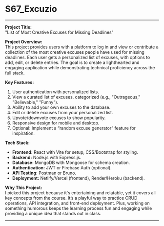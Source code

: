 # S67_Excuzio


---

**Project Title:**  
"List of Most Creative Excuses for Missing Deadlines"

**Project Overview:**  
This project provides users with a platform to log in and view or contribute a collection of the most creative excuses people have used for missing deadlines. Each user gets a personalized list of excuses, with options to add, edit, or delete entries. The goal is to create a lighthearted and engaging application while demonstrating technical proficiency across the full stack.

**Key Features:**  
1. User authentication with personalized lists.  
2. View a curated list of excuses, categorized (e.g., "Outrageous," "Believable," "Funny").  
3. Ability to add your own excuses to the database.  
4. Edit or delete excuses from your personalized list.  
5. Upvote/downvote excuses to show popularity.  
6. Responsive design for mobile and desktop.  
7. Optional: Implement a “random excuse generator” feature for inspiration.

**Tech Stack:**  
- **Frontend:** React with Vite for setup, CSS/Bootstrap for styling.  
- **Backend:** Node.js with Express.js.  
- **Database:** MongoDB with Mongoose for schema creation.  
- **Authentication:** JWT or Firebase Auth (optional).  
- **API Testing:** Postman or Bruno.  
- **Deployment:** Netlify/Vercel (frontend), Render/Heroku (backend).  

**Why This Project:**  
I picked this project because it's entertaining and relatable, yet it covers all key concepts from the course. It’s a playful way to practice CRUD operations, API integration, and front-end deployment. Plus, working on something humorous keeps the learning process fun and engaging while providing a unique idea that stands out in class.

---

